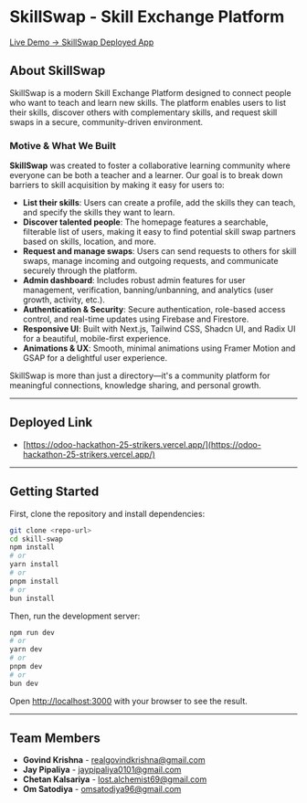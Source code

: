 # SkillSwap - Skill Exchange Platform

[Live Demo → SkillSwap Deployed App](https://odoo-hackathon-25-strikers.vercel.app/)

## About SkillSwap

SkillSwap is a modern Skill Exchange Platform designed to connect people who want to teach and learn new skills. The platform enables users to list their skills, discover others with complementary skills, and request skill swaps in a secure, community-driven environment.

### Motive & What We Built

**SkillSwap** was created to foster a collaborative learning community where everyone can be both a teacher and a learner. Our goal is to break down barriers to skill acquisition by making it easy for users to:

- **List their skills**: Users can create a profile, add the skills they can teach, and specify the skills they want to learn.
- **Discover talented people**: The homepage features a searchable, filterable list of users, making it easy to find potential skill swap partners based on skills, location, and more.
- **Request and manage swaps**: Users can send requests to others for skill swaps, manage incoming and outgoing requests, and communicate securely through the platform.
- **Admin dashboard**: Includes robust admin features for user management, verification, banning/unbanning, and analytics (user growth, activity, etc.).
- **Authentication & Security**: Secure authentication, role-based access control, and real-time updates using Firebase and Firestore.
- **Responsive UI**: Built with Next.js, Tailwind CSS, Shadcn UI, and Radix UI for a beautiful, mobile-first experience.
- **Animations & UX**: Smooth, minimal animations using Framer Motion and GSAP for a delightful user experience.

SkillSwap is more than just a directory—it's a community platform for meaningful connections, knowledge sharing, and personal growth.

---

## Deployed Link

- [https://odoo-hackathon-25-strikers.vercel.app/](https://odoo-hackathon-25-strikers.vercel.app/)

---

## Getting Started

First, clone the repository and install dependencies:

```bash
git clone <repo-url>
cd skill-swap
npm install
# or
yarn install
# or
pnpm install
# or
bun install
```

Then, run the development server:

```bash
npm run dev
# or
yarn dev
# or
pnpm dev
# or
bun dev
```

Open [http://localhost:3000](http://localhost:3000) with your browser to see the result.

---

## Team Members

- **Govind Krishna** - realgovindkrishna@gmail.com
- **Jay Pipaliya** - jaypipaliya0101@gmail.com
- **Chetan Kalsariya** - lost.alchemist69@gmail.com
- **Om Satodiya** - omsatodiya96@gmail.com
